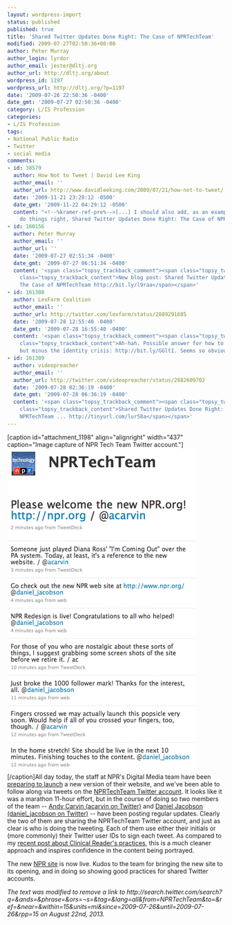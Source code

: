 ```yaml
---
layout: wordpress-import
status: published
published: true
title: 'Shared Twitter Updates Done Right: The Case of NPRTechTeam'
modified: 2009-07-27T02:50:36+00:00
author: Peter Murray
author_login: lyrdor
author_email: jester@dltj.org
author_url: http://dltj.org/about
wordpress_id: 1197
wordpress_url: http://dltj.org/?p=1197
date: '2009-07-26 22:50:36 -0400'
date_gmt: '2009-07-27 02:50:36 -0400'
category: L/IS Profession
categories:
- L/IS Profession
tags:
- National Public Radio
- Twitter
- social media
comments:
- id: 38579
  author: How Not to Tweet | David Lee King
  author_email: ''
  author_url: http://www.davidleeking.com/2009/07/21/how-not-to-tweet/
  date: '2009-11-21 23:29:12 -0500'
  date_gmt: '2009-11-22 04:29:12 -0500'
  content: "<!--%kramer-ref-pre%-->[...] I should also add, as an example of how to
    do things right, Shared Twitter Updates Done Right: The Case of NPRTechTeam [...]<!--%kramer-ref-post%-->"
- id: 160156
  author: Peter Murray
  author_email: ''
  author_url: ''
  date: '2009-07-27 02:51:34 -0400'
  date_gmt: '2009-07-27 06:51:34 -0400'
  content: '<span class="topsy_trackback_comment"><span class="topsy_twitter_username"><span
    class="topsy_trackback_content">New blog post: Shared Twitter Updates Done Right:
    The Case of NPRTechTeam http://bit.ly/l9raa</span></span>'
- id: 161308
  author: LexFarm Coalition
  author_email: ''
  author_url: http://twitter.com/lexfarm/status/2889291685
  date: '2009-07-28 12:55:40 -0400'
  date_gmt: '2009-07-28 16:55:40 -0400'
  content: '<span class="topsy_trackback_comment"><span class="topsy_twitter_username"><span
    class="topsy_trackback_content">Ah-hah. Possible answer for how to tweet as @lexfarm
    but minus the identity crisis: http://bit.ly/GGltI. Seems so obvious. / @lbjay</span></span>'
- id: 161309
  author: videopreacher
  author_email: ''
  author_url: http://twitter.com/videopreacher/status/2882609702
  date: '2009-07-28 02:36:19 -0400'
  date_gmt: '2009-07-28 06:36:19 -0400'
  content: '<span class="topsy_trackback_comment"><span class="topsy_twitter_username"><span
    class="topsy_trackback_content">Shared Twitter Updates Done Right: The Case of
    NPRTechTeam ... http://tinyurl.com/lur58a</span></span>'
---
```

<p>[caption id="attachment_1198" align="alignright" width="437" caption="Image capture of NPR Tech Team Twitter account."]<span class="removed_link" title="http://search.twitter.com/search?q=&amp;ands=&amp;phrase=&amp;ors=&amp;nots=&amp;tag=&amp;lang=all&amp;from=NPRTechTeam&amp;to=&amp;ref=&amp;near=&amp;within=15&amp;units=mi&amp;since=2009-07-26&amp;until=2009-07-26&amp;rpp=15"><img src="/wp-content/uploads/2009/07/NPRTechTeam.png" alt="Image capture of NPR Tech Team Twitter account." title="NPRTechTeam" width="437" height="747" class="size-full wp-image-1198" /></span>[/caption]All day today, the staff at NPR's Digital Media team have been <a href="http://www.npr.org/blogs/inside/2009/07/coming_soon_a_brand_new_nprorg.html" title="NPR: Coming Soon: A Brand New NPR.org">preparing to launch</a> a new version of their website, and we've been able to follow along via tweets on the <a href="http://twitter.com/nprtechteam" title="http://twitter.com/nprtechteam">NPRTechTeam Twitter account</a>.  It looks like it was a marathon 11-hour effort, but in the course of doing so two members of the team -- <a href="http://twitter.com/acarvin" title="http://twitter.com/acarvin">Andy Carvin (acarvin on Twitter)</a> and <a href="http://twitter.com/daniel_jacobson" title="http://twitter.com/daniel_jacobson">Daniel Jacobson (daniel_jacobson on Twitter)</a> -- have been posting regular updates.  Clearly the two of them are sharing the NPRTechTeam Twitter account, and just as clear is who is doing the tweeting.  Each of them use either their initials or (more commonly) their Twitter user IDs to sign each tweet.  As compared to my <a href="/article/clinical-reader-background/">recent post about Clinical Reader's practices</a>, this is a much cleaner approach and inspires confidence in the content being portrayed.</p>
<p>The new <a href="http://www.npr.org/" rel="homepage" title="National Public Radio homepage">NPR site</a> is now live.  Kudos to the team for bringing the new site to its opening, and in doing so showing good practices for shared Twitter accounts. <br clear="all" />
<p style="padding:0;margin:0;font-style:italic;" class="removed_link">The text was modified to remove a link to http://search.twitter.com/search?q=&ands=&phrase=&ors=&nots=&tag=&lang=all&from=NPRTechTeam&to=&ref=&near=&within=15&units=mi&since=2009-07-26&until=2009-07-26&rpp=15 on August 22nd, 2013.</p>
